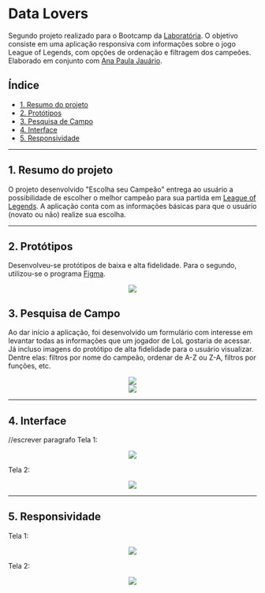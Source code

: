 # Data Lovers

Segundo projeto realizado para o Bootcamp da [Laboratória](https://www.laboratoria.la/br). O objetivo consiste em uma aplicação responsiva com informações sobre o jogo League of Legends, com opções de ordenação e filtragem dos campeões. Elaborado em conjunto com [Ana Paula Jauário](https://github.com/paulajanu).


## Índice

* [1. Resumo do projeto](#1-resumo-do-projeto)
* [2. Protótipos](#2-prototipos)
* [3. Pesquisa de Campo](#3-pesquisa-de-campo)
* [4. Interface](#4-interface)
* [5. Responsividade](#4-responsividade)


***
## 1. Resumo do projeto

O projeto desenvolvido "Escolha seu Campeão" entrega ao usuário a possibilidade de escolher o melhor campeão para sua partida em [League of Legends](https://pt.wikipedia.org/wiki/League_of_Legends). A aplicação conta com as informações básicas para que o usuário (novato ou não) realize sua escolha.

***
## 2. Protótipos

Desenvolveu-se protótipos de baixa e alta fidelidade. Para o segundo, utilizou-se o programa [Figma](www.figma.com).

<div align='center'>
<img src="https://user-images.githubusercontent.com/30864314/218770635-25c7c695-4228-4d06-a019-3e6199d90979.png"/>
</div>

## 3. Pesquisa de Campo 

Ao dar início a aplicação, foi desenvolvido um formulário com interesse em levantar todas as informações que um jogador de LoL gostaria de acessar. Já incluso imagens do protótipo de alta fidelidade para o usuário visualizar. Dentre elas: filtros por nome do campeão, ordenar de A-Z ou Z-A, filtros por funções, etc.

<div align='center'>
<img src="https://user-images.githubusercontent.com/30864314/218774884-a65edb14-380e-42cc-9aeb-c06241ed2a09.png"/>
</div> 
<div align='center'>
<img src="https://user-images.githubusercontent.com/30864314/218775441-deb83563-93c6-4e91-922c-6a118b8ce8a1.png"/>
</div> 


***
## 4. Interface
//escrever paragrafo
Tela 1:
<div align='center'>
<img src="https://user-images.githubusercontent.com/30864314/218776209-61077be1-f98c-434f-acf3-fe6cbdf888d3.png"/>
</div> 
 
Tela 2:
<div align='center'>
<img src="https://user-images.githubusercontent.com/30864314/218776664-a9481f1a-5f50-4994-8cbd-2eb207daad8d.png"/>
</div> 
 

 
***
## 5. Responsividade
Tela 1:
<div align='center'>
<img src="https://user-images.githubusercontent.com/30864314/218776897-c5b5d5cc-7344-4932-8e6e-3a1030619631.png"/>
</div> 

Tela 2:

<div align='center'>
<img src="https://user-images.githubusercontent.com/30864314/218777226-3bef45cd-9d46-4f3f-bcb5-18ca0d189e4c.png"/>
</div> 

